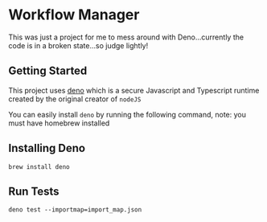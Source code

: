 # Workflow Manager

This was just a project for me to mess around with Deno...currently the code is in a broken state...so judge lightly!

## Getting Started

This project uses [deno](https://deno.land) which is a secure Javascript and Typescript runtime created by the original creator of `nodeJS`

You can easily install `deno` by running the following command, note: you must have homebrew installed

## Installing Deno

```
brew install deno
```

## Run Tests

```
deno test --importmap=import_map.json
```
